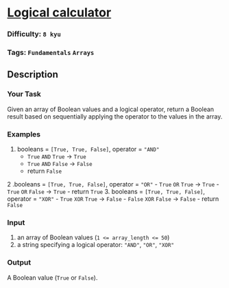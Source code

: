 # [Logical calculator](https://www.codewars.com/kata/57096af70dad013aa200007b)

### Difficulty: `8 kyu`

### Tags: `Fundamentals` `Arrays`

## Description

### Your Task
Given an array of Boolean values and a logical operator, return a Boolean result based on sequentially applying the operator to the values in the array.

### Examples

1. booleans = `[True, True, False]`, operator = `"AND"`
    - `True` `AND` `True` -> `True`
    - `True` `AND` `False` -> `False`
    - return `False`

2 .booleans = `[True, True, False]`, operator = `"OR"`
    - `True` `OR` `True` -> `True`
    - `True` `OR` `False` -> `True`
    - return `True`
3. booleans = `[True, True, False]`, operator = `"XOR"`
    - `True` `XOR` `True` -> `False`
    - `False` `XOR` `False` -> `False`
    - return `False`

### Input
1. an array of Boolean values (`1 <= array_length <= 50`)
2. a string specifying a logical operator: `"AND"`, `"OR"`, `"XOR"`

### Output
A Boolean value (`True` or `False`).